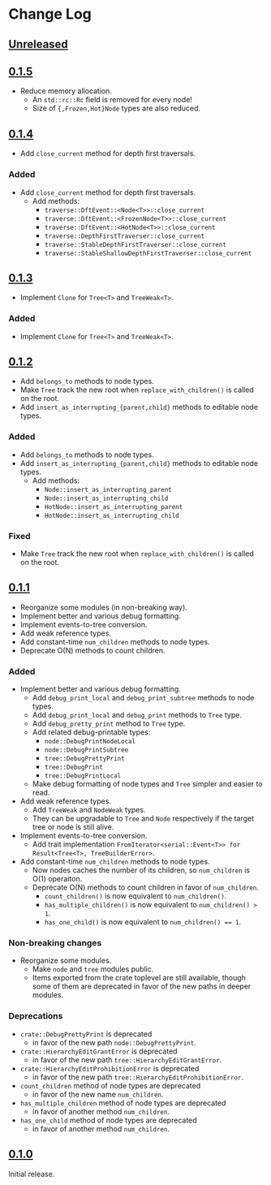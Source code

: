 # Change Log

## [Unreleased]


## [0.1.5]

* Reduce memory allocation.
    * An `std::rc::Rc` field is removed for every node!
    * Size of `{,Frozen,Hot}Node` types are also reduced.


## [0.1.4]

* Add `close_current` method for depth first traversals.

### Added
* Add `close_current` method for depth first traversals.
    + Add methods:
        - `traverse::DftEvent::<Node<T>>::close_current`
        - `traverse::DftEvent::<FrozenNode<T>>::close_current`
        - `traverse::DftEvent::<HotNode<T>>::close_current`
        - `traverse::DepthFirstTraverser::close_current`
        - `traverse::StableDepthFirstTraverser::close_current`
        - `traverse::StableShallowDepthFirstTraverser::close_current`


## [0.1.3]

* Implement `Clone` for `Tree<T>` and `TreeWeak<T>`.

### Added
* Implement `Clone` for `Tree<T>` and `TreeWeak<T>`.


## [0.1.2]

* Add `belongs_to` methods to node types.
* Make `Tree` track the new root when `replace_with_children()` is called on the root.
* Add `insert_as_interrupting_{parent,child}` methods to editable node types.

### Added
* Add `belongs_to` methods to node types.
* Add `insert_as_interrupting_{parent,child}` methods to editable node types.
    + Add methods:
        - `Node::insert_as_interrupting_parent`
        - `Node::insert_as_interrupting_child`
        - `HotNode::insert_as_interrupting_parent`
        - `HotNode::insert_as_interrupting_child`

### Fixed
* Make `Tree` track the new root when `replace_with_children()` is called on the root.


## [0.1.1]

* Reorganize some modules (in non-breaking way).
* Implement better and various debug formatting.
* Implement events-to-tree conversion.
* Add weak reference types.
* Add constant-time `num_children` methods to node types.
* Deprecate O(N) methods to count children.

### Added
* Implement better and various debug formatting.
    + Add `debug_print_local` and `debug_print_subtree` methods to node types.
    + Add `debug_print_local` and `debug_print` methods to `Tree` type.
    + Add `debug_pretty_print` method to `Tree` type.
    + Add related debug-printable types:
        - `node::DebugPrintNodeLocal`
        - `node::DebugPrintSubtree`
        - `tree::DebugPrettyPrint`
        - `tree::DebugPrint`
        - `tree::DebugPrintLocal`
    + Make debug formatting of node types and `Tree` simpler and easier to read.
* Add weak reference types.
    + Add `TreeWeak` and `NodeWeak` types.
    + They can be upgradable to `Tree` and `Node` respectively if the target
      tree or node is still alive.
* Implement events-to-tree conversion.
    + Add trait implementation
      `FromIterator<serial::Event<T>> for Result<Tree<T>, TreeBuilderError>`.
* Add constant-time `num_children` methods to node types.
    + Now nodes caches the number of its children, so `num_children` is O(1)
      operaiton.
    + Deprecate O(N) methods to count children in favor of `num_children`.
        + `count_children()` is now equivalent to `num_children()`.
        + `has_multiple_children()` is now equivalent to `num_children() > 1`.
        + `has_one_child()` is now equivalent to `num_children() == 1`.

### Non-breaking changes
* Reorganize some modules.
    + Make `node` and `tree` modules public.
    + Items exported from the crate toplevel are still available, though some of
      them are deprecated in favor of the new paths in deeper modules.

### Deprecations
* `crate::DebugPrettyPrint` is deprecated
    + in favor of the new path `node::DebugPrettyPrint`.
* `crate::HierarchyEditGrantError` is deprecated
    + in favor of the new path `tree::HierarchyEditGrantError`.
* `crate::HierarchyEditProhibitionError` is deprecated
    + in favor of the new path `tree::HierarchyEditProhibitionError`.
* `count_children` method of node types are deprecated
    + in favor of the new name `num_children`.
* `has_multiple_children` method of node types are deprecated
    + in favor of another method `num_children`.
* `has_one_child` method of node types are deprecated
    + in favor of another method `num_children`.


## [0.1.0]

Initial release.

[Unreleased]: <https://gitlab.com/nop_thread/dendron/-/compare/v0.1.5...develop>
[0.1.5]: <https://gitlab.com/nop_thread/dendron/-/tags/v0.1.5>
[0.1.4]: <https://gitlab.com/nop_thread/dendron/-/tags/v0.1.4>
[0.1.3]: <https://gitlab.com/nop_thread/dendron/-/tags/v0.1.3>
[0.1.2]: <https://gitlab.com/nop_thread/dendron/-/tags/v0.1.2>
[0.1.1]: <https://gitlab.com/nop_thread/dendron/-/tags/v0.1.1>
[0.1.0]: <https://gitlab.com/nop_thread/dendron/-/tags/v0.1.0>
